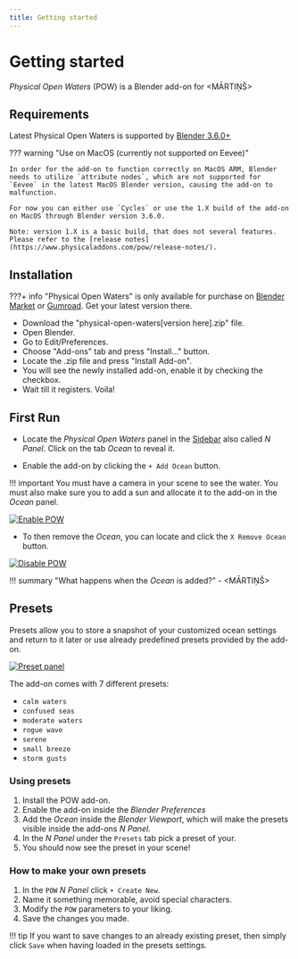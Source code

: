 ```yaml
---
title: Getting started
---
```


# Getting started

_Physical Open Waters_ (POW) is a Blender add-on for <MĀRTIŅŠ>

## Requirements

Latest Physical Open Waters is supported by [Blender 3.6.0+](https://www.blender.org/)

??? warning "Use on MacOS (currently not supported on Eevee)"

    In order for the add-on to function correctly on MacOS ARM, Blender needs to utilize `attribute nodes`, which are not supported for `Eevee` in the latest MacOS Blender version, causing the add-on to malfunction.
    
    For now you can either use `Cycles` or use the 1.X build of the add-on on MacOS through Blender version 3.6.0.

    Note: version 1.X is a basic build, that does not several features. Please refer to the [release notes](https://www.physicaladdons.com/pow/release-notes/).


## Installation

???+ info 
    "Physical Open Waters" is only available for purchase on [Blender Market](https://blendermarket.com/products/physical-open-waters) or [Gumroad](https://martinsh.gumroad.com/l/POW). Get your latest version there.

- Download the "physical-open-waters[version here].zip" file.
- Open Blender.
- Go to Edit/Preferences. 
- Choose "Add-ons" tab and press "Install..." button. 
- Locate the .zip file and press "Install Add-on".
- You will see the newly installed add-on, enable it by checking the checkbox. 
- Wait till it registers. Voila!

## First Run
- Locate the _Physical Open Waters_ panel in the [Sidebar](https://docs.blender.org/manual/en/latest/interface/window_system/regions.html#sidebar)
also called _N Panel_. Click on the tab _Ocean_ to reveal it.

- Enable the add-on by clicking the `+ Add Ocean` button.
  
!!! important
    You must have a camera in your scene to see the water. You must also make sure you to add a sun and allocate it to the add-on in the _Ocean_ panel.

[![Enable POW](img/ENABLE_POW_v.jpg)](img/ENABLE_POW_v.jpg)

- To then remove the _Ocean_, you can locate and click the `X Remove Ocean` button.

[![Disable POW](img/DISABLE_POW_v.jpg)](img/DISABLE_POW_v.jpg)


!!! summary "What happens when the _Ocean_ is added?"
    - <MĀRTIŅŠ>

## Presets

Presets allow you to store a snapshot of your customized ocean settings and return to it later or use already predefined presets provided by the add-on.

[![Preset panel](img/UI/PRESET_PANEL_v182.jpg)](img/UI/PRESET_PANEL_v182.jpg)

The add-on comes with 7 different presets:

- `calm waters`
- `confused seas`
- `moderate waters`
- `rogue wave`
- `serene`
- `small breeze`
- `storm gusts`

### Using presets

1. Install the POW add-on.
2. Enable the add-on inside the *Blender Preferences*
3. Add the *Ocean* inside the *Blender Viewport*, which will make the presets visible inside the add-ons _N Panel_.
4. In the _N Panel_ under the `Presets` tab pick a preset of your.
5. You should now see the preset in your scene!

### How to make your own presets

1. In the `POW` _N Panel_ click `+ Create New`.
2. Name it something memorable, avoid special characters.
3. Modify the `POW` parameters to your liking.
4. Save the changes you made.

!!! tip
    If you want to save changes to an already existing preset, then simply click `Save` when having loaded in the presets settings.
